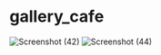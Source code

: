 # gallery_cafe
![Screenshot (42)](https://github.com/Bhumikakri/gallery_cafe/assets/128302166/54414fcb-27f7-44c9-bb38-7b7091e47ecf)
![Screenshot (44)](https://github.com/Bhumikakri/gallery_cafe/assets/128302166/949a2ed1-5c4f-4289-a6ca-50350a513790)

